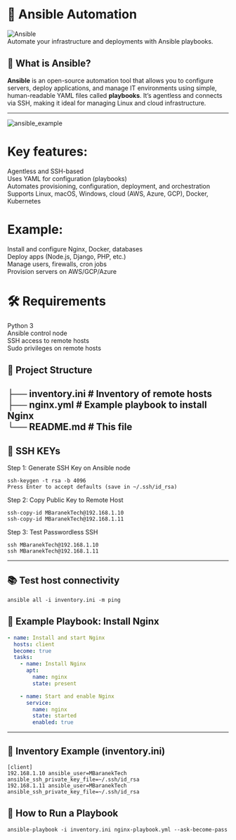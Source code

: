 # 🚀 Ansible Automation

![Ansible](https://img.shields.io/badge/automation-ansible-%23174F85)  
Automate your infrastructure and deployments with Ansible playbooks.

## 📖 What is Ansible?

**Ansible** is an open-source automation tool that allows you to configure servers, deploy applications, and manage IT environments using simple, human-readable YAML files called **playbooks**. It’s agentless and connects via SSH, making it ideal for managing Linux and cloud infrastructure.

---


![ansible_example](https://github.com/user-attachments/assets/ce25cb4b-e84b-4b88-9f6e-006e7c9c72e6)


# Key features:
Agentless and SSH-based <br>
Uses YAML for configuration (playbooks) <br>
Automates provisioning, configuration, deployment, and orchestration <br>
Supports Linux, macOS, Windows, cloud (AWS, Azure, GCP), Docker, Kubernetes <br>

# Example:
Install and configure Nginx, Docker, databases <br>
Deploy apps (Node.js, Django, PHP, etc.) <br>
Manage users, firewalls, cron jobs <br>
Provision servers on AWS/GCP/Azure <br>

# 🛠 Requirements
Python 3 <br>
Ansible control node <br>
SSH access to remote hosts <br>
Sudo privileges on remote hosts <br>

## 📁 Project Structure
├── inventory.ini # Inventory of remote hosts <br>
├── nginx.yml # Example playbook to install Nginx <br>
└── README.md # This file <br>
---
## 📌	 SSH KEYs

Step 1: Generate SSH Key on Ansible node
```
ssh-keygen -t rsa -b 4096 
Press Enter to accept defaults (save in ~/.ssh/id_rsa)
```

Step 2: Copy Public Key to Remote Host 
```
ssh-copy-id MBaranekTech@192.168.1.10
ssh-copy-id MBaranekTech@192.168.1.11
```  
Step 3: Test Passwordless SSH
```
ssh MBaranekTech@192.168.1.10
ssh MBaranekTech@192.168.1.11
```
---
## 📚	 Test host connectivity
```
ansible all -i inventory.ini -m ping
```
## 🚀 Example Playbook: Install Nginx

```yaml
- name: Install and start Nginx
  hosts: client
  become: true
  tasks:
    - name: Install Nginx
      apt:
        name: nginx
        state: present

    - name: Start and enable Nginx
      service:
        name: nginx
        state: started
        enabled: true
```
---

## 📡 Inventory Example (inventory.ini)
```
[client]
192.168.1.10 ansible_user=MBaranekTech ansible_ssh_private_key_file=~/.ssh/id_rsa
192.168.1.11 ansible_user=MBaranekTech ansible_ssh_private_key_file=~/.ssh/id_rsa
```
## 🧪 How to Run a Playbook
```
ansible-playbook -i inventory.ini nginx-playbook.yml --ask-become-pass
```

